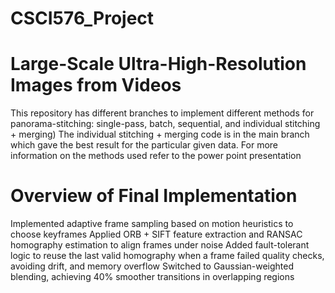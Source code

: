 # CSCI576_Project

# Large-Scale Ultra-High-Resolution Images from Videos
This repository has different branches to implement different methods for panorama-stitching: single-pass, batch, sequential, and individual stitching + merging) 
The individual stitching + merging code is in the main branch which gave the best result for the particular given data. For more information on the methods used refer to the power point presentation

# Overview of Final Implementation 
Implemented adaptive frame sampling based on motion heuristics to choose keyframes 
Applied ORB + SIFT feature extraction and RANSAC homography estimation to align frames under noise 
Added fault-tolerant logic to reuse the last valid homography when a frame failed quality checks, avoiding drift, and memory overflow 
Switched to Gaussian-weighted blending, achieving 40% smoother transitions in overlapping regions 
